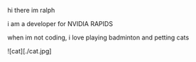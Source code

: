 hi there im ralph

i am a developer for NVIDIA RAPIDS

when im not coding, i love playing badminton and petting cats

![cat][./cat.jpg]

<!---
TODO: spice things up !
--->

<!---
nv-rliu/nv-rliu is a ✨ special ✨ repository because its `README.md` (this file) appears on your GitHub profile.
You can click the Preview link to take a look at your changes.
--->
